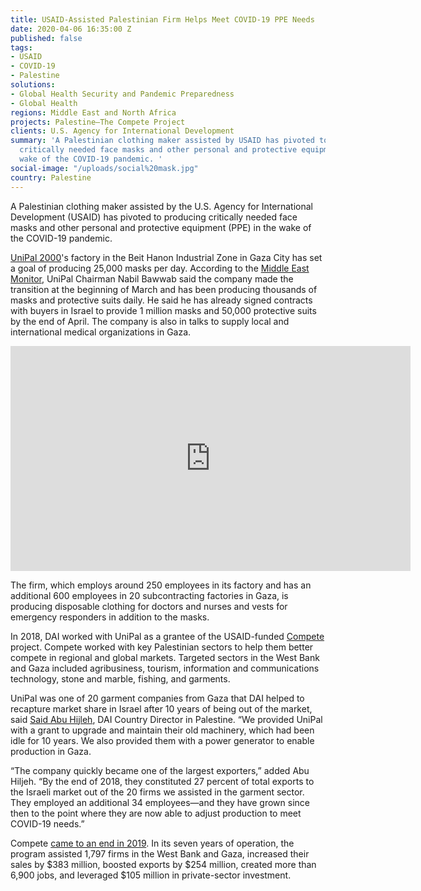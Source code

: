```yaml
---
title: USAID-Assisted Palestinian Firm Helps Meet COVID-19 PPE Needs
date: 2020-04-06 16:35:00 Z
published: false
tags:
- USAID
- COVID-19
- Palestine
solutions:
- Global Health Security and Pandemic Preparedness
- Global Health
regions: Middle East and North Africa
projects: Palestine—The Compete Project
clients: U.S. Agency for International Development
summary: 'A Palestinian clothing maker assisted by USAID has pivoted to producing
  critically needed face masks and other personal and protective equipment in the
  wake of the COVID-19 pandemic. '
social-image: "/uploads/social%20mask.jpg"
country: Palestine
---
```


A Palestinian clothing maker assisted by the U.S. Agency for International Development (USAID) has pivoted to producing critically needed face masks and other personal and protective equipment (PPE) in the wake of the COVID-19 pandemic. 

[UniPal 2000](https://www.timesofisrael.com/palestinians-transform-factories-into-mask-manufacturing-plants-as-virus-spreads/)'s factory in the Beit Hanon Industrial Zone in Gaza City has set a goal of producing 25,000 masks per day. According to the [Middle East Monitor](https://www.middleeastmonitor.com/20200327-palestinians-manufacturing-masks-for-israel-instead-of-clothing-as-coronavirus-spreads/?fbclid=IwAR32G-aTRD7QHURKVtve6VKUK5xVb9KUL4I-TZW4Nohv6zJC1Vft9luVdz8), UniPal Chairman Nabil Bawwab said the company made the transition at the beginning of March and has been producing thousands of masks and protective suits daily. He said he has already signed contracts with buyers in Israel to provide 1 million masks and 50,000 protective suits by the end of April. The company is also in talks to supply local and international medical organizations in Gaza.

<iframe src="https://player.vimeo.com/video/405028823" width="640" height="360" frameborder="0" allow="autoplay; fullscreen" allowfullscreen></iframe>

The firm, which employs around 250 employees in its factory and has an additional 600 employees in 20 subcontracting factories in Gaza, is producing disposable clothing for doctors and nurses and vests for emergency responders in addition to the masks.

In 2018, DAI worked with UniPal as a grantee of the USAID-funded [Compete](https://www.dai.com/our-work/projects/palestine-compete-project) project. Compete worked with key Palestinian sectors to help them better compete in regional and global markets. Targeted sectors in the West Bank and Gaza included agribusiness, tourism, information and communications technology, stone and marble, fishing, and garments. 

UniPal was one of 20 garment companies from Gaza that DAI helped to recapture market share in Israel after 10 years of being out of the market, said [Said Abu Hijleh](https://www.dai.com/who-we-are/our-team/said-abu-hijleh), DAI Country Director in Palestine. “We provided UniPal with a grant to upgrade and maintain their old machinery, which had been idle for 10 years. We also provided them with a power generator to enable production in Gaza.

“The company quickly became one of the largest exporters,” added Abu Hiljeh. “By the end of 2018, they constituted 27 percent of total exports to the Israeli market out of the 20 firms we assisted in the garment sector. They employed an additional 34 employees—and they have grown since then to the point where they are now able to adjust production to meet COVID-19 needs.”

Compete [came to an end in 2019](https://dai-global-developments.com/articles/hard-fought-wins-reaffirm-the-value-of-working-with-palestines-private-sector). In its seven years of operation, the program assisted 1,797 firms in the West Bank and Gaza, increased their sales by $383 million, boosted exports by $254 million, created more than 6,900 jobs, and leveraged $105 million in private-sector investment.